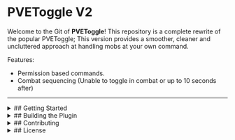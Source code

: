 # PVEToggle V2

Welcome to the Git of **PVEToggle**! This repository is a complete rewrite of the popular PVEToggle; This version provides a smoother, cleaner and uncluttered approach at handling mobs at your own command.

Features:

- Permission based commands.
- Combat sequencing (Unable to toggle in combat or up to 10 seconds after)
---

<details>
<summary>## Getting Started</summary>

### Prerequisites
- Java Development Kit (JDK) 8 or above
- Maven build tool
- A Bukkit/Spigot server for testing your plugin

### Setting Up the Project
1. Clone this repository:
   ```bash
   git clone https://github.com/iXeriox/PVEToggle.git
Open the project in your preferred IDE (e.g., IntelliJ IDEA, Eclipse).
</details>

<details> <summary>## Building the Plugin</summary>
Run Maven to package the plugin:
```bash
mvn clean package
The generated .jar file will be located in the target/ directory.
</details>

<details> <summary>## Contributing</summary>
Feel free to fork this repository and make it your own! Contributions are welcome through pull requests.

</details>

<details> <summary>## License</summary>
This project is licensed under the MIT License. See the LICENSE file for details.

</details>
